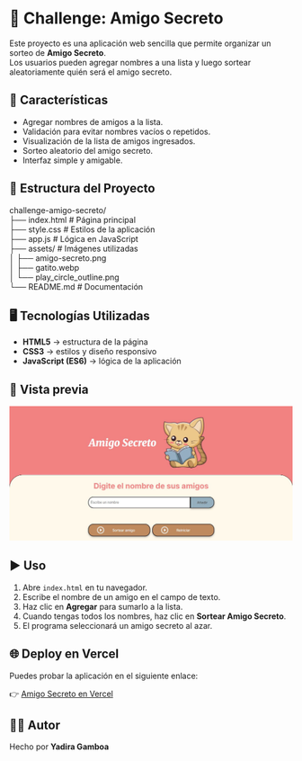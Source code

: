 # 🎁 Challenge: Amigo Secreto

Este proyecto es una aplicación web sencilla que permite organizar un sorteo de **Amigo Secreto**.  
Los usuarios pueden agregar nombres a una lista y luego sortear aleatoriamente quién será el amigo secreto.

## 🚀 Características

- Agregar nombres de amigos a la lista.
- Validación para evitar nombres vacíos o repetidos.
- Visualización de la lista de amigos ingresados.
- Sorteo aleatorio del amigo secreto.
- Interfaz simple y amigable.

## 📂 Estructura del Proyecto
challenge-amigo-secreto/ <br>
├── index.html # Página principal <br>
├── style.css # Estilos de la aplicación <br>
├── app.js # Lógica en JavaScript <br>
├── assets/ # Imágenes utilizadas <br>
│ ├── amigo-secreto.png <br>
│ ├── gatito.webp <br>
│ └── play_circle_outline.png <br>
└── README.md # Documentación <br>


## 🖥️ Tecnologías Utilizadas

- **HTML5** → estructura de la página  
- **CSS3** → estilos y diseño responsivo  
- **JavaScript (ES6)** → lógica de la aplicación  

## 📸 Vista previa

![Amigo Secreto](./assets/vistaPrevia.JPG)

## ▶️ Uso

1. Abre `index.html` en tu navegador.
2. Escribe el nombre de un amigo en el campo de texto.
3. Haz clic en **Agregar** para sumarlo a la lista.
4. Cuando tengas todos los nombres, haz clic en **Sortear Amigo Secreto**.
5. El programa seleccionará un amigo secreto al azar.

## 🌐 Deploy en Vercel

Puedes probar la aplicación en el siguiente enlace:  

👉 [Amigo Secreto en Vercel](https://challenge-amigo-secreto-theta-two.vercel.app/)

## 👩‍💻 Autor

Hecho por **Yadira Gamboa**
